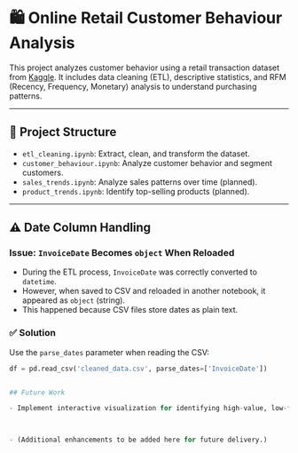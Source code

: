 # 🛍️ Online Retail Customer Behaviour Analysis

This project analyzes customer behavior using a retail transaction dataset from [Kaggle](https://www.kaggle.com/datasets/abhishekrp1517/online-retail-transactions-dataset). It includes data cleaning (ETL), descriptive statistics, and RFM (Recency, Frequency, Monetary) analysis to understand purchasing patterns.

---

## 📁 Project Structure

- `etl_cleaning.ipynb`: Extract, clean, and transform the dataset.
- `customer_behaviour.ipynb`: Analyze customer behavior and segment customers.
- `sales_trends.ipynb`: Analyze sales patterns over time (planned).
- `product_trends.ipynb`: Identify top-selling products (planned).

---

## ⚠️ Date Column Handling

### Issue: `InvoiceDate` Becomes `object` When Reloaded

- During the ETL process, `InvoiceDate` was correctly converted to `datetime`.
- However, when saved to CSV and reloaded in another notebook, it appeared as `object` (string).
- This happened because CSV files store dates as plain text.

### ✅ Solution

Use the `parse_dates` parameter when reading the CSV:

```python
df = pd.read_csv('cleaned_data.csv', parse_dates=['InvoiceDate'])


## Future Work

- Implement interactive visualization for identifying high-value, low-frequency customers using Plotly or another suitable tool to enhance insight into customer segments.



- (Additional enhancements to be added here for future delivery.)


```
